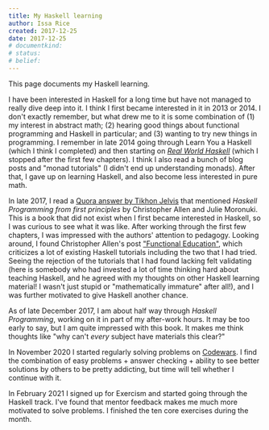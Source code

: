 ```yaml
---
title: My Haskell learning
author: Issa Rice
created: 2017-12-25
date: 2017-12-25
# documentkind:
# status:
# belief:
---
```


This page documents my Haskell learning.

I have been interested in Haskell for a long time but have not managed to really dive deep into it. I think I first became interested in it in 2013 or 2014. I don't exactly remember, but what drew me to it is some combination of (1) my interest in abstract math; (2) hearing good things about functional programming and Haskell in particular; and (3) wanting to try new things in programming. I remember in late 2014 going through Learn You a Haskell (which I think I completed) and then starting on [*Real World Haskell*](http://book.realworldhaskell.org/) (which I stopped after the first few chapters). I think I also read a bunch of blog posts and "monad tutorials" (I didn't end up understanding monads). After that, I gave up on learning Haskell, and also become less interested in pure math.

In late 2017, I read a [Quora answer by Tikhon Jelvis](https://www.quora.com/What-is-your-review-of-Learn-You-a-Haskell-2011-book/answer/Tikhon-Jelvis) that mentioned *Haskell Programming from first principles* by Christopher Allen and Julie Moronuki. This is a book that did not exist when I first became interested in Haskell, so I was curious to see what it was like. After working through the first few chapters, I was impressed with the authors' attention to pedagogy. Looking around, I found Christopher Allen's post ["Functional Education"](http://bitemyapp.com/posts/2014-12-31-functional-education.html "“bitemyapp - Functional Education”. Retrieved December 26, 2017."), which criticizes a lot of existing Haskell tutorials including the two that I had tried. Seeing the rejection of the tutorials that I had found lacking felt validating (here is somebody who had invested a lot of time thinking hard about teaching Haskell, and he agreed with my thoughts on other Haskell learning material! I wasn't just stupid or "mathematically immature" after all!), and I was further motivated to give Haskell another chance.

As of late December 2017, I am about half way through *Haskell Programming*, working on it in part of my after-work hours. It may be too early to say, but I am quite impressed with this book. It makes me think thoughts like "why can't *every* subject have materials this clear?"


In November 2020 I started regularly solving problems on
[Codewars](https://www.codewars.com/users/riceissa). I find the combination of
easy problems + answer checking + ability to see better solutions by others to
be pretty addicting, but time will tell whether I continue with it.

In February 2021 I signed up for Exercism and started going through the Haskell track.
I've found that mentor feedback makes me much more motivated to solve problems.
I finished the ten core exercises during the month.
